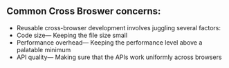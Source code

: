 ## Common Cross Broswer concerns:

- Reusable cross-browser development involves juggling several factors:
- Code size— Keeping the file size small
- Performance overhead— Keeping the performance level above a palatable minimum
- API quality— Making sure that the APIs work uniformly across browsers





